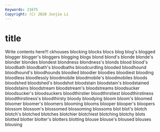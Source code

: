 ```yaml
---
Keywords: 21675
Copyright: (C) 2020 Junjie Li
---
```


# title

Write contents here!!!
ckhouses 
blocking
blocks 
blocs 
blog 
blog's 
blogged 
blogger 
blogger's 
bloggers 
blogging 
blogs
blond 
blond's 
blonde 
blonde's 
blonder 
blondes 
blondest 
blondness 
blondness's 
blonds
blood 
blood's 
bloodbath 
bloodbath's 
bloodbaths 
bloodcurdling 
blooded 
bloodhound 
bloodhound's 
bloodhounds
bloodied 
bloodier 
bloodies 
bloodiest 
blooding 
bloodless 
bloodlessly 
bloodmobile 
bloodmobile's 
bloodmobiles
bloods 
bloodshed 
bloodshed's 
bloodshot 
bloodstain 
bloodstain's 
bloodstained 
bloodstains 
bloodstream 
bloodstream's
bloodstreams 
bloodsucker 
bloodsucker's 
bloodsuckers 
bloodthirstier 
bloodthirstiest 
bloodthirstiness 
bloodthirstiness's 
bloodthirsty 
bloody
bloodying 
bloom 
bloom's 
bloomed 
bloomer 
bloomer's 
bloomers 
blooming 
blooms 
blooper
blooper's 
bloopers 
blossom 
blossom's 
blossomed 
blossoming 
blossoms 
blot 
blot's 
blotch
blotch's 
blotched 
blotches 
blotchier 
blotchiest 
blotching 
blotchy 
blots 
blotted 
blotter
blotter's 
blotters 
blotting 
blouse 
blouse's 
bloused 
blouses 
blousing 
